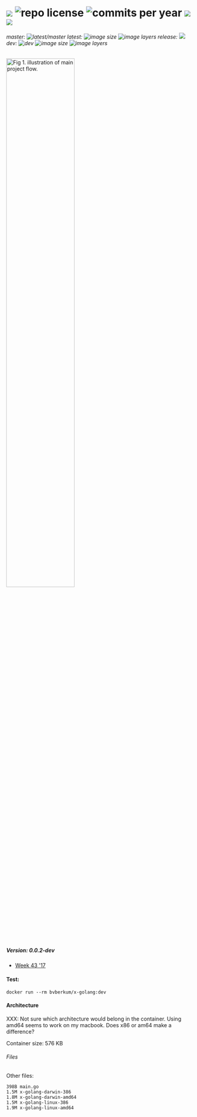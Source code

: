 # [![](http://img.shields.io/travis/bvberkum/x-golang.svg)](https://travis-ci.org/bvberkum/x-golang) ![repo license](https://img.shields.io/github/license/bvberkum/x-golang.svg) ![commits per year](https://img.shields.io/github/commit-activity/y/bvberkum/x-golang.svg) ![](https://img.shields.io/github/languages/code-size/bvberkum/x-golang.svg) ![](https://img.shields.io/github/repo-size/bvberkum/x-golang.svg)
###### master: ![latest/master](https://img.shields.io/github/last-commit/bvberkum/x-golang/master.svg) latest: ![image size](https://img.shields.io/imagelayers/image-size/bvberkum/x-golang/latest.svg) ![image layers](https://img.shields.io/imagelayers/layers/bvberkum/x-golang/latest.svg) release: ![](https://img.shields.io/github/tag/bvberkum/x-golang.svg) dev: ![dev](https://img.shields.io/github/last-commit/bvberkum/x-golang/dev.svg) ![image size](https://img.shields.io/imagelayers/image-size/bvberkum/x-golang/dev.svg) ![image layers](https://img.shields.io/imagelayers/layers/bvberkum/x-golang/dev.svg)

<img src="asset/README-fig1.svg" alt="Fig 1. illustration of main project flow. " width="60%" >

##### Version: 0.0.2-dev

- [Week 43 '17](doc/17-43.md)

#### Test:
```
docker run --rm bvberkum/x-golang:dev
```

#### Architecture
XXX: Not sure which architecture would belong in the container.
Using amd64 seems to work on my macbook.
Does x86 or am64 make a difference?

Container size: 576 KB

###### Files
Other files:
```
398B main.go
1.5M x-golang-darwin-386
1.8M x-golang-darwin-amd64
1.5M x-golang-linux-386
1.9M x-golang-linux-amd64
```
